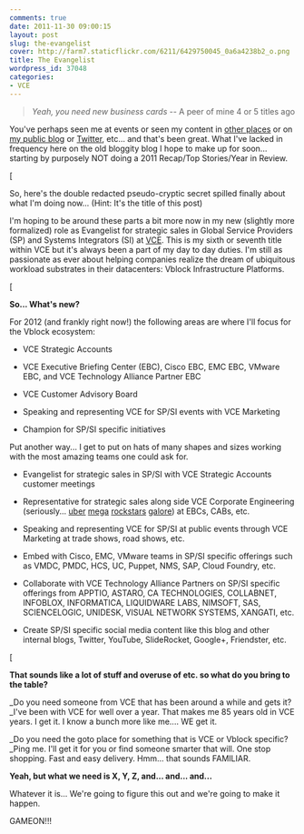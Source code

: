 ```yaml
---
comments: true
date: 2011-11-30 09:00:15
layout: post
slug: the-evangelist
cover: http://farm7.staticflickr.com/6211/6429750045_0a6a4238b2_o.png
title: The Evangelist
wordpress_id: 37048
categories:
- VCE
---
```


> 

> 
> _Yeah, you need new business cards_ -- A peer of mine 4 or 5 titles ago
> 
> 





You've perhaps seen me at events or seen my content in [other places](https://plus.google.com/110357001884194145645/posts) or on [my public blog](http://fudge.org) or [Twitter](http://twitter.com/qthrul), etc... and that's been great. What I've lacked in frequency here on the old bloggity blog I hope to make up for soon... starting by purposely NOT doing a 2011 Recap/Top Stories/Year in Review.




[




So, here's the double redacted pseudo-cryptic secret spilled finally about what I'm doing now... (Hint: It's the title of this post)




I'm hoping to be around these parts a bit more now in my new (slightly more formalized) role as Evangelist for strategic sales in Global Service Providers (SP) and Systems Integrators (SI) at [VCE](http://www.vce.com/). This is my sixth or seventh title within VCE but it's always been a part of my day to day duties. I'm still as passionate as ever about helping companies realize the dream of ubiquitous workload substrates in their datacenters: Vblock Infrastructure Platforms.




[




**So... What's new?**




For 2012 (and frankly right now!) the following areas are where I'll focus for the Vblock ecosystem:






  * VCE Strategic Accounts


  * VCE Executive Briefing Center (EBC), Cisco EBC, EMC EBC, VMware EBC, and VCE Technology Alliance Partner EBC


  * VCE Customer Advisory Board


  * Speaking and representing VCE for SP/SI events with VCE Marketing


  * Champion for SP/SI specific initiatives




Put another way... I get to put on hats of many shapes and sizes working with the most amazing teams one could ask for.






  * Evangelist for strategic sales in SP/SI with VCE Strategic Accounts customer meetings


  * Representative for strategic sales along side VCE Corporate Engineering (seriously... [uber](http://thomaschatham.com/) [mega](http://blog.mr-vm.com/) [rockstars](http://vmforsp.typepad.com/) [galore](http://blog.aarondelp.com/)) at EBCs, CABs, etc.


  * Speaking and representing VCE for SP/SI at public events through VCE Marketing at trade shows, road shows, etc.


  * Embed with Cisco, EMC, VMware teams in SP/SI specific offerings such as VMDC, PMDC, HCS, UC, Puppet, NMS, SAP, Cloud Foundry, etc.


  * Collaborate with VCE Technology Alliance Partners on SP/SI specific offerings from APPTIO, ASTARO, CA TECHNOLOGIES, COLLABNET, INFOBLOX, INFORMATICA, LIQUIDWARE LABS, NIMSOFT, SAS, SCIENCELOGIC, UNIDESK, VISUAL NETWORK SYSTEMS, XANGATI, etc.


  * Create SP/SI specific social media content like this blog and other internal blogs, Twitter, YouTube, SlideRocket, Google+, Friendster, etc.




[




**That sounds like a lot of stuff and overuse of etc. so what do you bring to the table?**




_Do you need someone from VCE that has been around a while and gets it? _I've been with VCE for well over a year. That makes me 85 years old in VCE years. I get it. I know a bunch more like me.... WE get it.




_Do you need the goto place for something that is VCE or Vblock specific? _Ping me. I'll get it for you or find someone smarter that will. One stop shopping. Fast and easy delivery. Hmm... that sounds FAMILIAR.




**Yeah, but what we need is X, Y, Z, and... and... and...**




Whatever it is... We're going to figure this out and we're going to make it happen.




GAMEON!!!
